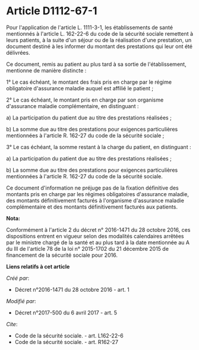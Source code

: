 # Article D1112-67-1

Pour l'application de l'article L. 1111-3-1, les établissements de santé mentionnés à l'article L. 162-22-6 du code de la
sécurité sociale remettent à leurs patients, à la suite d'un séjour ou de la réalisation d'une prestation, un document
destiné à les informer du montant des prestations qui leur ont été délivrées.

Ce document, remis au patient au plus tard à sa sortie de l'établissement, mentionne de manière distincte :

1° Le cas échéant, le montant des frais pris en charge par le régime obligatoire d'assurance maladie auquel est affilié le
patient ;

2° Le cas échéant, le montant pris en charge par son organisme d'assurance maladie complémentaire, en distinguant :

a) La participation du patient due au titre des prestations réalisées ;

b) La somme due au titre des prestations pour exigences particulières mentionnées à l'article R. 162-27 du code de la
sécurité sociale ;

3° Le cas échéant, la somme restant à la charge du patient, en distinguant :

a) La participation du patient due au titre des prestations réalisées ;

b) La somme due au titre des prestations pour exigences particulières mentionnées à l'article R. 162-27 du code de la
sécurité sociale.

Ce document d'information ne préjuge pas de la fixation définitive des montants pris en charge par les régimes obligatoires
d'assurance maladie, des montants définitivement facturés à l'organisme d'assurance maladie complémentaire et des montants
définitivement facturés aux patients.

**Nota:**

Conformément à l'article 2 du décret n° 2016-1471 du 28 octobre 2016, ces dispositions entrent en vigueur selon des modalités
calendaires arrêtées par le ministre chargé de la santé et au plus tard à la date mentionnée au A du III de l'article 78 de
la loi n° 2015-1702 du 21 décembre 2015 de financement de la sécurité sociale pour 2016.

**Liens relatifs à cet article**

_Créé par_:

  - Décret n°2016-1471 du 28 octobre 2016 - art. 1

_Modifié par_:

  - Décret n°2017-500 du 6 avril 2017 - art. 5

_Cite_:

  - Code de la sécurité sociale. - art. L162-22-6
  - Code de la sécurité sociale. - art. R162-27
